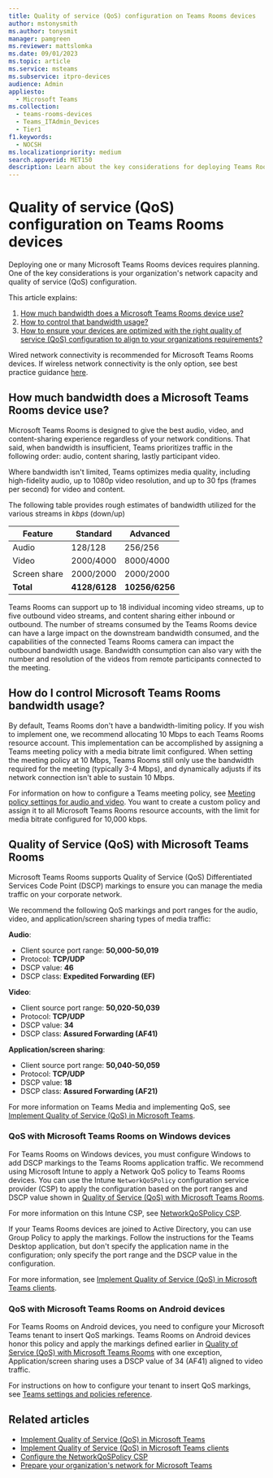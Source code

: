 ```yaml
---
title: Quality of service (QoS) configuration on Teams Rooms devices
author: mstonysmith
ms.author: tonysmit
manager: pamgreen
ms.reviewer: mattslomka
ms.date: 09/01/2023
ms.topic: article
ms.service: msteams
ms.subservice: itpro-devices
audience: Admin
appliesto: 
  - Microsoft Teams
ms.collection: 
  - teams-rooms-devices
  - Teams_ITAdmin_Devices
  - Tier1
f1.keywords: 
  - NOCSH
ms.localizationpriority: medium
search.appverid: MET150
description: Learn about the key considerations for deploying Teams Rooms.
---
```


# Quality of service (QoS) configuration on Teams Rooms devices

Deploying one or many Microsoft Teams Rooms devices requires planning. One of the key considerations is your organization's network capacity and quality of service (QoS) configuration.

This article explains:

1. [How much bandwidth does a Microsoft Teams Rooms device use?](#how-much-bandwidth-does-a-microsoft-teams-rooms-device-use)
1. [How to control that bandwidth usage?](#how-do-i-control-microsoft-teams-rooms-bandwidth-usage)
1. [How to ensure your devices are optimized with the right quality of service (QoS) configuration to align to your organizations requirements?](#quality-of-service-qos-with-microsoft-teams-rooms)

Wired network connectivity is recommended for Microsoft Teams Rooms devices. If wireless network connectivity is the only option, see best practice guidance [here](../rooms/rooms-plan.md#wireless-network-considerations).

## How much bandwidth does a Microsoft Teams Rooms device use?

Microsoft Teams Rooms is designed to give the best audio, video, and content-sharing experience regardless of your network conditions. That said, when bandwidth is insufficient, Teams prioritizes traffic in the following order: audio, content sharing, lastly participant video.

Where bandwidth isn't limited, Teams optimizes media quality, including high-fidelity audio, up to 1080p video resolution, and up to 30 fps (frames per second) for video and content.

The following table provides rough estimates of bandwidth utilized for the various streams in *kbps* (down/up)


|Feature  |Standard  |Advanced  |
|---------|---------|---------|
|Audio     | 128/128        |     256/256    |
|Video    |    2000/4000     |8000/4000         |
|Screen share     |    2000/2000     |   2000/2000      |
|**Total**     |  **4128/6128**       |**10256/6256**         |


Teams Rooms can support up to 18 individual incoming video streams, up to five outbound video streams, and content sharing either inbound or outbound. The number of streams consumed by the Teams Rooms device can have a large impact on the downstream bandwidth consumed, and the capabilities of the connected Teams Rooms camera can impact the outbound bandwidth usage. Bandwidth consumption can also vary with the number and resolution of the videos from remote participants connected to the meeting.

## How do I control Microsoft Teams Rooms bandwidth usage?

By default, Teams Rooms don't have a bandwidth-limiting policy. If you wish to implement one, we recommend allocating 10 Mbps to each Teams Rooms resource account. This implementation can be accomplished by assigning a Teams meeting policy with a media bitrate limit configured. When setting the meeting policy at 10 Mbps, Teams Rooms still only use the bandwidth required for the meeting (typically 3-4 Mbps), and dynamically adjusts if its network connection isn't able to sustain 10 Mbps.

For information on how to configure a Teams meeting policy, see [Meeting policy settings for audio and video](../meeting-policies-audio-and-video.md). You want to create a custom policy and assign it to all Microsoft Teams Rooms resource accounts, with the limit for media bitrate configured for 10,000 kbps.

## Quality of Service (QoS) with Microsoft Teams Rooms

Microsoft Teams Rooms supports Quality of Service (QoS) Differentiated Services Code Point (DSCP) markings to ensure you can manage the media traffic on your corporate network.

We recommend the following QoS markings and port ranges for the audio, video, and application/screen sharing types of media traffic:

**Audio**:

- Client source port range: **50,000-50,019**
- Protocol: **TCP/UDP**
- DSCP value: **46**
- DSCP class: **Expedited Forwarding (EF)**

**Video**:

- Client source port range: **50,020-50,039**
- Protocol: **TCP/UDP**
- DSCP value: **34**
- DSCP class: **Assured Forwarding (AF41)**

**Application/screen sharing**:

- Client source port range: **50,040-50,059**
- Protocol: **TCP/UDP**
- DSCP value: **18**
- DSCP class: **Assured Forwarding (AF21)**

For more information on Teams Media and implementing QoS, see [Implement Quality of Service (QoS) in Microsoft Teams](../QoS-in-Teams.md).

### QoS with Microsoft Teams Rooms on Windows devices

For Teams Rooms on Windows devices, you must configure Windows to add DSCP markings to the Teams Rooms application traffic. We recommend using Microsoft Intune to apply a Network QoS policy to Teams Rooms devices. You can use the Intune `NetworkQoSPolicy` configuration service provider (CSP) to apply the configuration based on the port ranges and DSCP value shown in [Quality of Service (QoS) with Microsoft Teams Rooms](#quality-of-service-qos-with-microsoft-teams-rooms).

For more information on this Intune CSP, see [NetworkQoSPolicy CSP](/windows/client-management/mdm/networkqospolicy-csp).

If your Teams Rooms devices are joined to Active Directory, you can use Group Policy to apply the markings. Follow the instructions for the Teams Desktop application, but don't specify the application name in the configuration; only specify the port range and the DSCP value in the configuration.

For more information, see [Implement Quality of Service (QoS) in Microsoft Teams clients](../QoS-in-Teams-clients.md).

### QoS with Microsoft Teams Rooms on Android devices

For Teams Rooms on Android devices, you need to configure your Microsoft Teams tenant to insert QoS markings. Teams Rooms on Android devices honor this policy and apply the markings defined earlier in [Quality of Service (QoS) with Microsoft Teams Rooms](#quality-of-service-qos-with-microsoft-teams-rooms) with one exception, Application/screen sharing uses a DSCP value of 34 (AF41) aligned to video traffic.

For instructions on how to configure your tenant to insert QoS markings, see [Teams settings and policies reference](../settings-policies-reference.md).

## Related articles

- [Implement Quality of Service (QoS) in Microsoft Teams](../QoS-in-Teams.md)
- [Implement Quality of Service (QoS) in Microsoft Teams clients](../QoS-in-Teams-clients.md)
- [Configure the NetworkQoSPolicy CSP](/windows/client-management/mdm/networkqospolicy-csp)
- [Prepare your organization's network for Microsoft Teams](../prepare-network.md)
